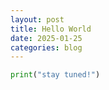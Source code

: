 ```yaml
---
layout: post
title: Hello World
date: 2025-01-25
categories: blog
---
```


```python
print("stay tuned!")
```